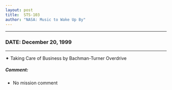 ```yaml
---
layout: post
title:  STS-103
author: "NASA: Music to Wake Up By"
---
```


----
### DATE: December 20, 1999
----
✦ Taking Care of Business by Bachman-Turner Overdrive

##### Comment:
* No mission comment
